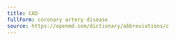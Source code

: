 ```yaml
---
title: CAD
fullForm: coronary artery disease
source: https://openmd.com/dictionary/abbreviations/c
---
```

